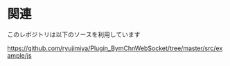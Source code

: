 # 関連
このレポジトリは以下のソースを利用しています

https://github.com/ryujimiya/Plugin_BymChnWebSocket/tree/master/src/example/js